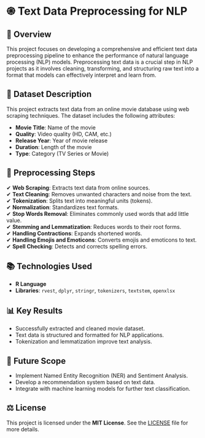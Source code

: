 # ֎ Text Data Preprocessing for NLP

## 📌 Overview
This project focuses on developing a comprehensive and efficient text data preprocessing pipeline to enhance the performance of natural language processing (NLP) models. Preprocessing text data is a crucial step in NLP projects as it involves cleaning, transforming, and structuring raw text into a format that models can effectively interpret and learn from.

## 💂️ Dataset Description
This project extracts text data from an online movie database using web scraping techniques. The dataset includes the following attributes:

- **Movie Title**: Name of the movie
- **Quality**: Video quality (HD, CAM, etc.)
- **Release Year**: Year of movie release
- **Duration**: Length of the movie
- **Type**: Category (TV Series or Movie)

## 🔧 Preprocessing Steps
✔ **Web Scraping**: Extracts text data from online sources. <br>
✔ **Text Cleaning**: Removes unwanted characters and noise from the text.<br>
✔ **Tokenization**: Splits text into meaningful units (tokens).<br>
✔ **Normalization**: Standardizes text formats.<br>
✔ **Stop Words Removal**: Eliminates commonly used words that add little value.<br>
✔ **Stemming and Lemmatization**: Reduces words to their root forms.<br>
✔ **Handling Contractions**: Expands shortened words.<br>
✔ **Handling Emojis and Emoticons**: Converts emojis and emoticons to text.<br>
✔ **Spell Checking**: Detects and corrects spelling errors.

## 📚 Technologies Used
- **R Language**
- **Libraries**: `rvest`, `dplyr`, `stringr`, `tokenizers`, `textstem`, `openxlsx`

## 📊 Key Results
- Successfully extracted and cleaned movie dataset.
- Text data is structured and formatted for NLP applications.
- Tokenization and lemmatization improve text analysis.

## 🚀 Future Scope
- Implement Named Entity Recognition (NER) and Sentiment Analysis.
- Develop a recommendation system based on text data.
- Integrate with machine learning models for further text classification.

## ⚖️ License
This project is licensed under the **MIT License**. See the [LICENSE](LICENSE) file for more details.
